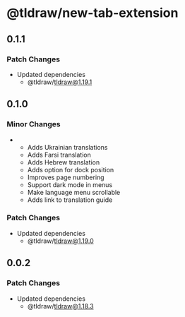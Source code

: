 # @tldraw/new-tab-extension

## 0.1.1

### Patch Changes

- Updated dependencies
  - @tldraw/tldraw@1.19.1

## 0.1.0

### Minor Changes

- - Adds Ukrainian translations
  - Adds Farsi translation
  - Adds Hebrew translation
  - Adds option for dock position
  - Improves page numbering
  - Support dark mode in menus
  - Make language menu scrollable
  - Adds link to translation guide

### Patch Changes

- Updated dependencies
  - @tldraw/tldraw@1.19.0

## 0.0.2

### Patch Changes

- Updated dependencies
  - @tldraw/tldraw@1.18.3
